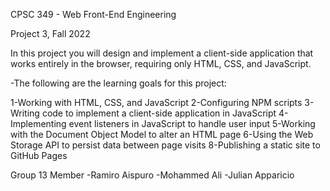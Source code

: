 CPSC 349 - Web Front-End Engineering

Project 3, Fall 2022

In this project you will design and implement a client-side 
application that works entirely in the browser, requiring 
only HTML, CSS, and JavaScript.


-The following are the learning goals for this project:

1-Working with HTML, CSS, and JavaScript
2-Configuring NPM scripts
3-Writing code to implement a client-side application in JavaScript
4-Implementing event listeners in JavaScript to handle user input
5-Working with the Document Object Model to alter an HTML page
6-Using the Web Storage API to persist data between page visits
8-Publishing a static site to GitHub Pages


Group 13 Member
-Ramiro Aispuro
-Mohammed Ali
-Julian Apparicio


